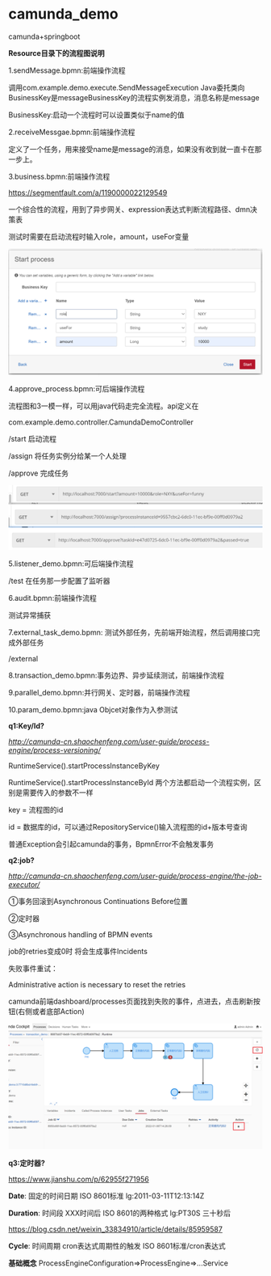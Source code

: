 # camunda_demo
camunda+springboot

**Resource目录下的流程图说明**

1.sendMessage.bpmn:前端操作流程

调用com.example.demo.execute.SendMessageExecution Java委托类向BusinessKey是messageBusinessKey的流程实例发消息，消息名称是message

BusinessKey:启动一个流程时可以设置类似于name的值



2.receiveMessgae.bpmn:前端操作流程

定义了一个任务，用来接受name是message的消息，如果没有收到就一直卡在那一步上。



3.business.bpmn:前端操作流程

https://segmentfault.com/a/1190000022129549

一个综合性的流程，用到了异步网关、expression表达式判断流程路径、dmn决策表

测试时需要在启动流程时输入role，amount，useFor变量

![start_business.png](./src/main/resources/pic/start_business.png)



4.approve_process.bpmn:可后端操作流程

流程图和3一模一样，可以用java代码走完全流程。api定义在

com.example.demo.controller.CamundaDemoController

/start 启动流程

/assign 将任务实例分给某一个人处理

/approve 完成任务

![java_control_instance.png](./src/main/resources/pic/java_control_instance.png)



5.listener_demo.bpmn:可后端操作流程

/test 在任务那一步配置了监听器



6.audit.bpmn:前端操作流程

测试异常捕获



7.external_task_demo.bpmn: 测试外部任务，先前端开始流程，然后调用接口完成外部任务

/external



8.transaction_demo.bpmn:事务边界、异步延续测试，前端操作流程



9.parallel_demo.bpmn:并行网关、定时器，前端操作流程



10.param_demo.bpmn:java Objcet对象作为入参测试






**q1:Key/Id?**

_http://camunda-cn.shaochenfeng.com/user-guide/process-engine/process-versioning/_

RuntimeService().startProcessInstanceByKey

RuntimeService().startProcessInstanceById 两个方法都启动一个流程实例，区别是需要传入的参数不一样

key = 流程图的id 

id = 数据库的id，可以通过RepositoryService()输入流程图的id+版本号查询

普通Exception会引起camunda的事务，BpmnError不会触发事务



**q2:job?** 

_http://camunda-cn.shaochenfeng.com/user-guide/process-engine/the-job-executor/_ 

①事务回滚到Asynchronous Continuations Before位置 

②定时器

③Asynchronous handling of BPMN events



job的retries变成0时 将会生成事件Incidents 

失败事件重试：

Administrative action is necessary to reset the retries

camunda前端dashboard/processes页面找到失败的事件，点进去，点击刷新按钮(右侧或者底部Action)

![img.png](src/main/resources/pic/img.png)



**q3:定时器?**

https://www.jianshu.com/p/62955f271956 

**Date**: 固定的时间日期 ISO 8601标准 lg:2011-03-11T12:13:14Z

**Duration**: 时间段 XXX时间后 ISO 8601的两种格式 lg:PT30S 三十秒后

https://blog.csdn.net/weixin_33834910/article/details/85959587 

**Cycle**: 时间周期 cron表达式周期性的触发 ISO 8601标准/cron表达式



**基础概念**
ProcessEngineConfiguration=>ProcessEngine=>...Service 



